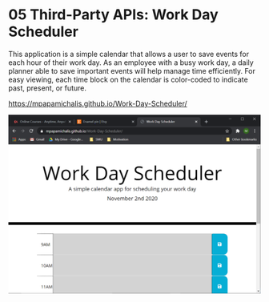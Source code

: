 # 05 Third-Party APIs: Work Day Scheduler

This application is a simple calendar that allows a user to save events for each hour of their work day.
As an employee with a busy work day, a daily planner able to save important events will help manage time efficiently.
For easy viewing, each time block on the calendar is color-coded to indicate past, present, or future. 

https://mpapamichalis.github.io/Work-Day-Scheduler/

<img src= "./images/Capture.png">